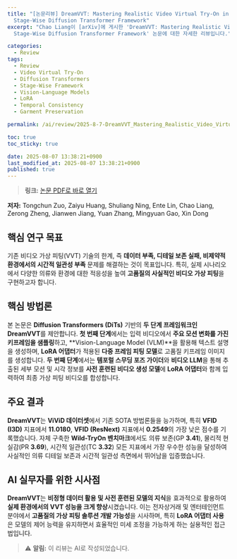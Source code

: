 ```yaml
---
title: "[논문리뷰] DreamVVT: Mastering Realistic Video Virtual Try-On in the Wild via a
  Stage-Wise Diffusion Transformer Framework"
excerpt: "Chao Liang이 [arXiv]에 게시한 'DreamVVT: Mastering Realistic Video Virtual Try-On in the Wild via a
  Stage-Wise Diffusion Transformer Framework' 논문에 대한 자세한 리뷰입니다."

categories:
  - Review
tags:
  - Review
  - Video Virtual Try-On
  - Diffusion Transformers
  - Stage-Wise Framework
  - Vision-Language Models
  - LoRA
  - Temporal Consistency
  - Garment Preservation

permalink: /ai/review/2025-8-7-DreamVVT_Mastering_Realistic_Video_Virtual_Try-On_in_the_Wild_via_a_Stage-Wise_Diffusion_Transformer_Framework/

toc: true
toc_sticky: true

date: 2025-08-07 13:38:21+0900
last_modified_at: 2025-08-07 13:38:21+0900
published: true
---
```

> **링크:** [논문 PDF로 바로 열기](https://arxiv.org/abs/2508.02807)

**저자:** Tongchun Zuo, Zaiyu Huang, Shuliang Ning, Ente Lin, Chao Liang, Zerong Zheng, Jianwen Jiang, Yuan Zhang, Mingyuan Gao, Xin Dong



## 핵심 연구 목표
기존 비디오 가상 피팅(VVT) 기술의 한계, 즉 **데이터 부족, 디테일 보존 실패, 비제약적 환경에서의 시간적 일관성 부족** 문제를 해결하는 것이 목표입니다. 특히, 실제 시나리오에서 다양한 의류와 환경에 대한 적응성을 높여 **고품질의 사실적인 비디오 가상 피팅**을 구현하고자 합니다.

## 핵심 방법론
본 논문은 **Diffusion Transformers (DiTs)** 기반의 **두 단계 프레임워크인 DreamVVT**를 제안합니다. **첫 번째 단계**에서는 입력 비디오에서 **주요 모션 변화를 가진 키프레임을 샘플링**하고, **Vision-Language Model (VLM)**을 활용해 텍스트 설명을 생성하며, **LoRA 어댑터**가 적용된 **다중 프레임 피팅 모델**로 고품질 키프레임 이미지를 생성합니다. **두 번째 단계**에서는 **템포럴 스무딩 포즈 가이더**와 **비디오 LLM**을 통해 추출된 세부 모션 및 시각 정보를 **사전 훈련된 비디오 생성 모델**에 **LoRA 어댑터**와 함께 입력하여 최종 가상 피팅 비디오를 합성합니다.

## 주요 결과
**DreamVVT**는 **ViViD 데이터셋**에서 기존 SOTA 방법론들을 능가하며, 특히 **VFID (I3D)** 지표에서 **11.0180**, **VFID (ResNext)** 지표에서 **0.2549**의 가장 낮은 점수를 기록했습니다. 자체 구축한 **Wild-TryOn 벤치마크**에서도 의류 보존(GP **3.41**), 물리적 현실감(PR **3.69**), 시간적 일관성(TC **3.32**) 모든 지표에서 가장 우수한 성능을 달성하여 사실적인 의류 디테일 보존과 시간적 일관성 측면에서 뛰어남을 입증했습니다.

## AI 실무자를 위한 시사점
**DreamVVT**는 **비정형 데이터 활용 및 사전 훈련된 모델의 지식**을 효과적으로 활용하여 **실제 환경에서의 VVT 성능을 크게 향상**시켰습니다. 이는 전자상거래 및 엔터테인먼트 분야에서 **고품질의 가상 피팅 솔루션 개발 가능성**을 시사하며, 특히 **LoRA 어댑터 사용**은 모델의 제어 능력을 유지하면서 효율적인 미세 조정을 가능하게 하는 실용적인 접근법입니다.

> ⚠️ **알림:** 이 리뷰는 AI로 작성되었습니다.